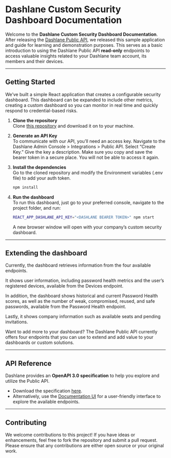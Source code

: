 # Dashlane Custom Security Dashboard Documentation

Welcome to the **Dashlane Custom Security Dashboard Documentation**. After releasing the [Dashlane Public API](https://github.com/Dashlane/public-api-documentation), we released this sample application and guide for learning and demonstration purposes. This serves as a basic introduction to using the Dashlane Public API **read-only** endpoints to access valuable insights related
to your Dashlane team account, its members and their devices.

---

## Getting Started

We’ve built a simple React application that creates a configurable security dashboard. This dashboard can be expanded to include other metrics, creating a custom dashboard so you can monitor in real time and quickly respond to credential-based risks.

1. **Clone the repository**  
   Clone [this repository](https://github.com/Dashlane/public-api-dashboard-demo) and download it on to your machine.

2. **Generate an API Key**  
   To communicate with our API, you’ll need an access key. Navigate to the Dashlane Admin Console > Integrations > Public API. Select “Create Key.” Give the key a description. Make sure you copy and save the bearer token in a secure place. You will not be able to access it again.

3. **Install the dependencies**  
   Go to the cloned repository and modify the Environment variables (.env file) to add your auth token.

    ```bash
    npm install
    ```
4. **Run the dashboard**  
   To run this dashboard, just go to your preferred console, navigate to the project folder, and run:

    ```bash
    REACT_APP_DASHLANE_API_KEY="<DASHLANE BEARER TOKEN>" npm start
    ```
    A new browser window will open with your company’s custom security dashboard.

---

## Extending the dashboard

Currently, the dashboard retrieves information from the four available endpoints.

It shows user information, including password health metrics and the user’s registered devices, available from the Devices endpoint.

In addition, the dashboard shows historical and current Password Health scores, as well as the number of weak, compromised, reused, and safe passwords, available from the Password Health endpoint.

Lastly, it shows company information such as available seats and pending invitations.

Want to add more to your dashboard? The Dashlane Public API currently offers four endpoints that you can use to extend and add value to your dashboards or custom solutions.

---

## API Reference

Dashlane provides an **OpenAPI 3.0 specification** to help you explore and utilize the Public API.

-   Download the specification [here](https://get.dashlane.com/public-api/openapi.json).
-   Alternatively, use the [Documentation UI](https://dashlane.github.io/public-api-documentation/) for a user-friendly interface to explore the available endpoints.


---

## Contributing

We welcome contributions to this project! If you have ideas or enhancements, feel free to fork the repository and submit a pull request.
Please ensure that any contributions are either open source or your original work.